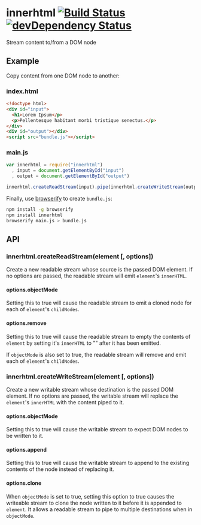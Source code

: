 # innerhtml [![Build Status](https://img.shields.io/travis/alanshaw/innerhtml/master.svg?style=flat)](https://travis-ci.org/alanshaw/innerhtml) [![devDependency Status](https://david-dm.org/alanshaw/innerhtml/dev-status.svg?style=flat)](https://david-dm.org/alanshaw/innerhtml#info=devDependencies)

Stream content to/from a DOM node

## Example

Copy content from one DOM node to another:

### index.html

```html
<!doctype html>
<div id="input">
  <h1>Lorem Ipsum</p>
  <p>Pellentesque habitant morbi tristique senectus.</p>
</div>
<div id="output"></div>
<script src="bundle.js"></script>
```

### main.js

```js
var innerhtml = require("innerhtml")
  , input = document.getElementById("input")
  , output = document.getElementById("output")

innerhtml.createReadStream(input).pipe(innerhtml.createWriteStream(output))
```

Finally, use [browserify](http://browserify.org/) to create `bundle.js`:

```sh
npm install -g browserify
npm install innerhtml
browserify main.js > bundle.js
```

## API

### innerhtml.createReadStream(element [, options])

Create a new readable stream whose source is the passed DOM element. If no options are passed, the readable stream will emit `element`'s `innerHTML`.

#### options.objectMode

Setting this to true will cause the readable stream to emit a cloned node for each of `element`'s `childNodes`.

#### options.remove

Setting this to true will cause the readable stream to empty the contents of `element` by setting it's `innerHTML` to "" after it has been emitted.

If `objectMode` is also set to true, the readable stream will remove and emit each of `element`'s `childNodes`.

### innerhtml.createWriteStream(element [, options])

Create a new writable stream whose destination is the passed DOM element. If no options are passed, the writable stream will replace the `element`'s `innerHTML` with the content piped to it. 

#### options.objectMode

Setting this to true will cause the writable stream to expect DOM nodes to be written to it.

#### options.append

Setting this to true will cause the writable stream to append to the existing contents of the node instead of replacing it.

#### options.clone

When `objectMode` is set to true, setting this option to true causes the writeable stream to clone the node written to it before it is appended to `element`. It allows a readable stream to pipe to multiple destinations when in `objectMode`.
